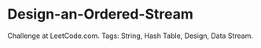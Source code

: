 # Design-an-Ordered-Stream
Challenge at LeetCode.com. Tags: String, Hash Table, Design, Data Stream.
